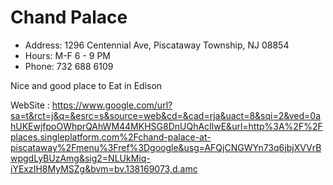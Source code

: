 # Chand Palace

* Address: 1296 Centennial Ave, Piscataway Township, NJ 08854
* Hours: M-F 6 - 9 PM
* Phone: 732 688 6109

Nice and good place to Eat in Edison

WebSite : https://www.google.com/url?sa=t&rct=j&q=&esrc=s&source=web&cd=&cad=rja&uact=8&sqi=2&ved=0ahUKEwjfpoOWhprQAhWM44MKHSG8DnUQhAcIlwE&url=http%3A%2F%2Fplaces.singleplatform.com%2Fchand-palace-at-piscataway%2Fmenu%3Fref%3Dgoogle&usg=AFQjCNGWYn73q6jbjXVVrBwpgdLyBUzAmg&sig2=NLUkMiq-iYExzIH8MyMSZg&bvm=bv.138169073,d.amc
